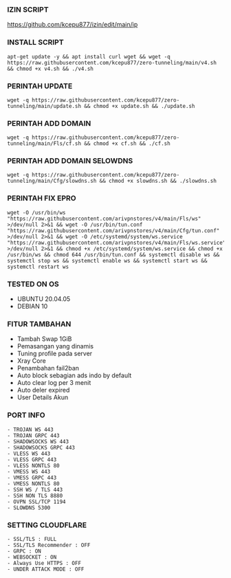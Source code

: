 ### IZIN SCRIPT 
https://github.com/kcepu877/izin/edit/main/ip

### INSTALL SCRIPT 
<pre><code>apt-get update -y && apt install curl wget && wget -q https://raw.githubusercontent.com/kcepu877/zero-tunneling/main/v4.sh && chmod +x v4.sh && ./v4.sh
</code></pre>

### PERINTAH UPDATE 
<pre><code>wget -q https://raw.githubusercontent.com/kcepu877/zero-tunneling/main/update.sh && chmod +x update.sh && ./update.sh</code></pre>

### PERINTAH ADD DOMAIN 
<pre><code>wget -q https://raw.githubusercontent.com/kcepu877/zero-tunneling/main/Fls/cf.sh && chmod +x cf.sh && ./cf.sh</code></pre>

### PERINTAH ADD DOMAIN SELOWDNS 
<pre><code>wget -q https://raw.githubusercontent.com/kcepu877/zero-tunneling/main/Cfg/slowdns.sh && chmod +x slowdns.sh && ./slowdns.sh</code></pre>
 
 ### PERINTAH FIX EPRO
<pre><code>wget -O /usr/bin/ws "https://raw.githubusercontent.com/arivpnstores/v4/main/Fls/ws" >/dev/null 2>&1 && wget -O /usr/bin/tun.conf "https://raw.githubusercontent.com/arivpnstores/v4/main/Cfg/tun.conf" >/dev/null 2>&1 && wget -O /etc/systemd/system/ws.service "https://raw.githubusercontent.com/arivpnstores/v4/main/Fls/ws.service" >/dev/null 2>&1 && chmod +x /etc/systemd/system/ws.service && chmod +x /usr/bin/ws && chmod 644 /usr/bin/tun.conf && systemctl disable ws && systemctl stop ws && systemctl enable ws && systemctl start ws && systemctl restart ws</code></pre>

### TESTED ON OS 
- UBUNTU 20.04.05
- DEBIAN 10

### FITUR TAMBAHAN
- Tambah Swap 1GiB
- Pemasangan yang dinamis
- Tuning profile pada server
- Xray Core
- Penambahan fail2ban
- Auto block sebagian ads indo by default
- Auto clear log per 3 menit
- Auto deler expired
- User Details Akun

### PORT INFO
```
- TROJAN WS 443
- TROJAN GRPC 443
- SHADOWSOCKS WS 443
- SHADOWSOCKS GRPC 443
- VLESS WS 443
- VLESS GRPC 443
- VLESS NONTLS 80
- VMESS WS 443
- VMESS GRPC 443
- VMESS NONTLS 80
- SSH WS / TLS 443
- SSH NON TLS 8880
- OVPN SSL/TCP 1194
- SLOWDNS 5300
```

### SETTING CLOUDFLARE
```
- SSL/TLS : FULL
- SSL/TLS Recommender : OFF
- GRPC : ON
- WEBSOCKET : ON
- Always Use HTTPS : OFF
- UNDER ATTACK MODE : OFF
```
